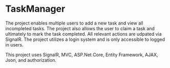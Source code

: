 # TaskManager
The project enables multiple users to add a new task and view all incompleted tasks. 
The project also allows the user to claim a task and ultimately to mark the task completed. 
All relevant actions are udpated via SignalR. 
The project utilizes a login system and is only accessible to logged in users.

This project uses SignalR, MVC, ASP.Net Core, Entity Framework, AJAX, Json, and authorization.
